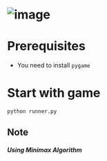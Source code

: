 # ![image]('img/game.png')


# Prerequisites

- You need to install `pygame`



# Start with game

`python runner.py`



## Note

##### Using Minimax Algorithm 
